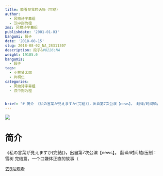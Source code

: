 ```yaml
---
title: 能看见我的话吗（完结）
author:
  - 风物诗字幕组
  - 汉中则为橙
zmz: 风物诗字幕组
publishdate: '2001-01-03'
bangumi: 段子
date: '2018-08-15'
slug: 2018-08-02_NA_28311307
description: 段子&#8226;NA
weight: 19185.0
bangumis:
  - 段子
tags:
  - 小林贤太郎
  - 片桐仁
categories:
  - 风物诗字幕组
  - 汉中则为橙


brief: "# 简介 《私の言葉が見えますか(完結)》，出自第7次公演【news】。 翻译/时间轴/压制：雪树 完结篇，一个口嫌体正直的故事（"
---
```

![](https://i.imgur.com/A48BC1a.jpg)
# 简介  
《私の言葉が見えますか(完結)》，出自第7次公演【news】。
翻译/时间轴/压制：雪树
完结篇，一个口嫌体正直的故事（  

[去B站观看](https://www.bilibili.com/video/av28311307/)
 
